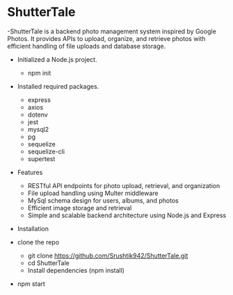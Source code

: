 # ShutterTale
-ShutterTale is a backend photo management system inspired by Google Photos. It provides APIs to upload, organize, and retrieve photos with efficient handling of file uploads and database storage.

- Initialized a Node.js project.
  - npm init
- Installed required packages.
  - express
  - axios
  - dotenv
  - jest
  - mysql2
  - pg
  - sequelize
  - sequelize-cli
  - supertest

- Features
  - RESTful API endpoints for photo upload, retrieval, and organization
  - File upload handling using Multer middleware
  - MySql schema design for users, albums, and photos
  - Efficient image storage and retrieval
  - Simple and scalable backend architecture using Node.js and Express

- Installation
 - clone the repo
   - git clone https://github.com/Srushtik942/ShutterTale.git
   - cd ShutterTale
   - Install dependencies (npm install)
- npm start 


